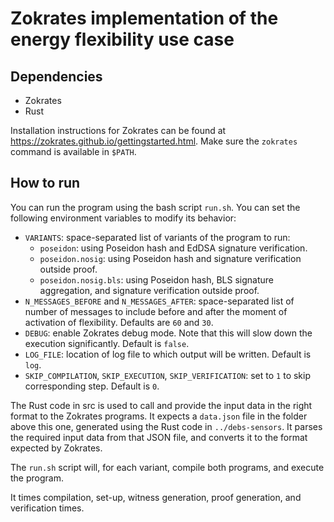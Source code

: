 # Zokrates implementation of the energy flexibility use case

## Dependencies

- Zokrates
- Rust

Installation instructions for Zokrates can be found at
https://zokrates.github.io/gettingstarted.html. Make sure the `zokrates` command
is available in `$PATH`.

## How to run

You can run the program using the bash script `run.sh`. You can set the
following environment variables to modify its behavior:

- `VARIANTS`: space-separated list of variants of the program to run:
    * `poseidon`: using Poseidon hash and EdDSA signature verification.
    * `poseidon.nosig`: using Poseidon hash and signature verification outside
      proof.
    * `poseidon.nosig.bls`: using Poseidon hash, BLS signature aggregation, and
      signature verification outside proof.
- `N_MESSAGES_BEFORE` and `N_MESSAGES_AFTER`: space-separated list of number of
  messages to include before and after the moment of activation of flexibility.
  Defaults are `60` and `30`.
- `DEBUG`: enable Zokrates debug mode. Note that this will slow down the
  execution significantly. Default is `false`.
- `LOG_FILE`: location of log file to which output will be written. Default is
  `log`.
- `SKIP_COMPILATION`, `SKIP_EXECUTION`, `SKIP_VERIFICATION`: set to `1` to skip
  corresponding step. Default is `0`.

The Rust code in src is used to call and provide the input data in the right
format to the Zokrates programs. It expects a `data.json` file in the folder
above this one, generated using the Rust code in `../debs-sensors`. It parses
the required input data from that JSON file, and converts it to the format
expected by Zokrates.

The `run.sh` script will, for each variant, compile both programs, and execute
the program.

It times compilation, set-up, witness generation, proof generation, and
verification times.
